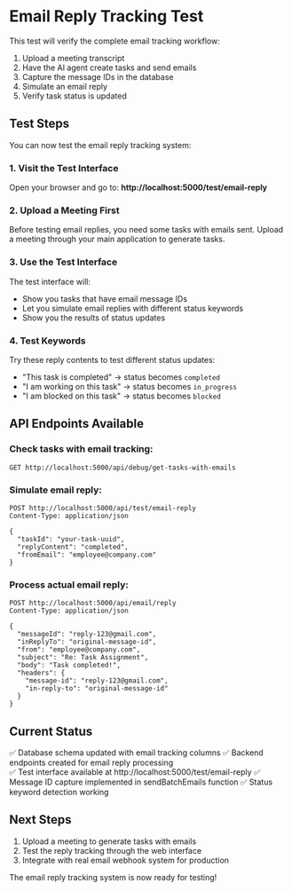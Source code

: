 # Email Reply Tracking Test

This test will verify the complete email tracking workflow:

1. Upload a meeting transcript
2. Have the AI agent create tasks and send emails 
3. Capture the message IDs in the database
4. Simulate an email reply 
5. Verify task status is updated

## Test Steps

You can now test the email reply tracking system:

### 1. Visit the Test Interface
Open your browser and go to: **http://localhost:5000/test/email-reply**

### 2. Upload a Meeting First
Before testing email replies, you need some tasks with emails sent. Upload a meeting through your main application to generate tasks.

### 3. Use the Test Interface
The test interface will:
- Show you tasks that have email message IDs
- Let you simulate email replies with different status keywords
- Show you the results of status updates

### 4. Test Keywords
Try these reply contents to test different status updates:
- "This task is completed" → status becomes `completed`
- "I am working on this task" → status becomes `in_progress` 
- "I am blocked on this task" → status becomes `blocked`

## API Endpoints Available

### Check tasks with email tracking:
```
GET http://localhost:5000/api/debug/get-tasks-with-emails
```

### Simulate email reply:
```
POST http://localhost:5000/api/test/email-reply
Content-Type: application/json

{
  "taskId": "your-task-uuid",
  "replyContent": "completed",
  "fromEmail": "employee@company.com"
}
```

### Process actual email reply:
```
POST http://localhost:5000/api/email/reply
Content-Type: application/json

{
  "messageId": "reply-123@gmail.com",
  "inReplyTo": "original-message-id",
  "from": "employee@company.com", 
  "subject": "Re: Task Assignment",
  "body": "Task completed!",
  "headers": {
    "message-id": "reply-123@gmail.com",
    "in-reply-to": "original-message-id"
  }
}
```

## Current Status

✅ Database schema updated with email tracking columns
✅ Backend endpoints created for email reply processing  
✅ Test interface available at http://localhost:5000/test/email-reply
✅ Message ID capture implemented in sendBatchEmails function
✅ Status keyword detection working

## Next Steps

1. Upload a meeting to generate tasks with emails
2. Test the reply tracking through the web interface
3. Integrate with real email webhook system for production

The email reply tracking system is now ready for testing!